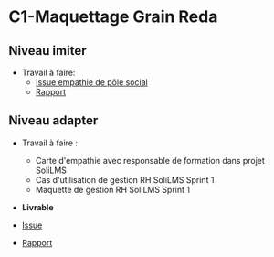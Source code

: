 # C1-Maquettage Grain Reda

## Niveau imiter
  
- Travail à faire:
  - [Issue empathie de pôle social](https://github.com/cnmh/besoin/issues/118)
  - [Rapport](https://cnmh.github.io/besoin/empathie-ergotherapeute/rapport.html)

## Niveau adapter

- Travail à faire  :
  - Carte d'empathie avec responsable de formation dans projet SoliLMS
  - Cas d'utilisation de gestion RH SoliLMS Sprint 1
  - Maquette de gestion RH SoliLMS Sprint 1

- **Livrable**

- [Issue]()
- [Rapport]()

